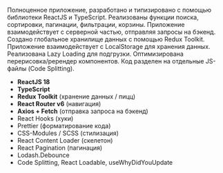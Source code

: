 Полноценное приложение, разработано и типизировано с помощью библиотеки ReactJS и TypeScript. Реализованы функции поиска, сортировки, пагинации, фильтрации, корзины. Приложение взаимодействует с серверной частью, отправляя запросы на бэкенд. Создано глобальное хранилище данных с помощью Redux Toolkit. Приложение взаимодействует с LocalStorage для хранения данных. Реализована Lazy Loading для подгрузки. Оптимизирована перерисовка/ререндер компонентов. Код разделен на отдельные JS-файлы (Code Splitting).

- **ReactJS 18**
- **TypeScript**
- **Redux Toolkit** (хранение данных / пицц)
- **React Router v6** (навигация)
- **Axios + Fetch** (отправка запроса на бэкенд)
- React Hooks (хуки)
- Prettier (форматирование кода)
- CSS-Modules / SCSS (стилизация)
- React Content Loader (скелетон)
- React Pagination (пагинация)
- Lodash.Debounce
- Code Splitting, React Loadable, useWhyDidYouUpdate

